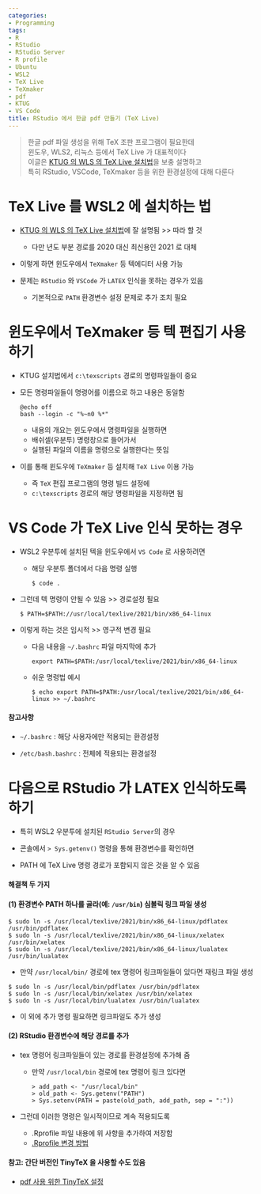 ```yaml
---
categories:
- Programming
tags:
- R
- RStudio
- RStudio Server
- R profile
- Ubuntu
- WSL2
- TeX Live
- TeXmaker
- pdf
- KTUG
- VS Code
title: RStudio 에서 한글 pdf 만들기 (TeX Live)
---
```


> 한글 pdf 파일 생성을 위해 TeX 조판 프로그램이 필요한데  
> 윈도우, WLS2, 리눅스 등에서 TeX Live 가 대표적이다  
> 이글은 [KTUG 의 WLS 의 TeX Live 설치법](http://wiki.ktug.org/wiki/wiki.php/%EC%84%A4%EC%B9%98%ED%95%98%EA%B8%B0Windows/WSLtexlive)을 보충 설명하고  
> 특히 RStudio, VSCode, TeXmaker 등을 위한 환경설정에 대해 다룬다  



# TeX Live 를 WSL2 에 설치하는 법

- [KTUG 의 WLS 의 TeX Live 설치법](http://wiki.ktug.org/wiki/wiki.php/%EC%84%A4%EC%B9%98%ED%95%98%EA%B8%B0Windows/WSLtexlive)에 잘 설명됨 >> 따라 할 것

  - 다만 년도 부분 경로를 2020 대신 최신용인 2021 로 대체
  
  
- 이렇게 하면 윈도우에서 `TeXmaker` 등 텍에디터 사용 가능

- 문제는 `RStudio` 와 `VSCode` 가 `LATEX` 인식을 못하는 경우가 있음

  - 기본적으로 `PATH` 환경변수 설정 문제로 추가 조치 필요  
  
  
# 윈도우에서 TeXmaker 등 텍 편집기 사용하기

- KTUG 설치법에서  `c:\texscripts` 경로의 명령파일들이 중요

- 모든 명령파일들이 명령어를 이름으로 하고 내용은 동일함
  ```
  @echo off
  bash --login -c "%~n0 %*"
  ```

  - 내용의 개요는 윈도우에서 명령파일을 실행하면  
  - 배쉬셀(우분투) 명령창으로 들어가서  
  - 실행된 파일의 이름을 명령으로 실행한다는 뜻임
  
  
- 이를 통해 윈도우에 `TeXmaker` 등 설치해 `TeX Live` 이용 가능

  - 즉 `TeX` 편집 프로그램의 명령 빌드 설정에
  - `c:\texscripts` 경로의 해당 명령파일을 지정하면 됨
  
  
# VS Code 가 TeX Live 인식 못하는 경우 

- WSL2 우분투에 설치된 텍을 윈도우에서 `VS Code` 로 사용하려면

  - 해당 우분투 폴더에서 다음 명령 실행  
    ```
    $ code . 
    ```
  
- 그런데 텍 명령이 안될 수 있음 >> 경로설정 필요
  ```
  $ PATH=$PATH://usr/local/texlive/2021/bin/x86_64-linux
  ```
    
- 이렇게 하는 것은 임시적 >> 영구적 변경 필요

  - 다음 내용을 `~/.bashrc` 파일 마지막에 추가  
    ```
    export PATH=$PATH:/usr/local/texlive/2021/bin/x86_64-linux
    ```
    
  - 쉬운 명령법 예시  
    ```
    $ echo export PATH=$PATH:/usr/local/texlive/2021/bin/x86_64-linux >> ~/.bashrc
    ```

#### 참고사항

- `~/.bashrc` : 해당 사용자에만 적용되는 환경설정

- `/etc/bash.bashrc` : 전체에 적용되는 환경설정


# 다음으로 RStudio 가 LATEX 인식하도록 하기

- 특히 WSL2 우분투에 설치된 `RStudio Server`의 경우

- 콘솔에서 `> Sys.getenv()` 명령을 통해 환경변수를 확인하면

- PATH 에 TeX Live 명령 경로가 포함되지 않은 것을 알 수 있음

#### 해결책 두 가지  
  
#### (1) 환경변수 PATH 하나를 골라(예: `/usr/bin`) 심볼릭 링크 파일 생성
```
$ sudo ln -s /usr/local/texlive/2021/bin/x86_64-linux/pdflatex /usr/bin/pdflatex
$ sudo ln -s /usr/local/texlive/2021/bin/x86_64-linux/xelatex /usr/bin/xelatex
$ sudo ln -s /usr/local/texlive/2021/bin/x86_64-linux/lualatex /usr/bin/lualatex
```

  - 만약 `/usr/local/bin/` 경로에 tex 명령어 링크파일들이 있다면 재링크 파일 생성
  ```
  $ sudo ln -s /usr/local/bin/pdflatex /usr/bin/pdflatex
  $ sudo ln -s /usr/local/bin/xelatex /usr/bin/xelatex
  $ sudo ln -s /usr/local/bin/lualatex /usr/bin/lualatex
  ```

  - 이 외에 추가 명령 필요하면 링크파일도 추가 생성  
  
#### (2) RStudio 환경변수에 해당 경로를 추가

  - tex 명령어 링크파일들이 있는 경로를 환경설정에 추가해 줌
  
    - 만약 `/usr/local/bin` 경로에 tex 명령어 링크 있다면
      ```
      > add_path <- "/usr/local/bin"
      > old_path <- Sys.getenv("PATH")
      > Sys.setenv(PATH = paste(old_path, add_path, sep = ":"))
      ```

  - 그런데 이러한 명령은 일시적이므로 계속 적용되도록

    - .Rprofile 파일 내용에 위 사항을 추가하여 저장함
    - [.Rprofile 변경 방법](https://lovetoken.github.io/r/2016/12/20/RStartup_Option.html)

#### 참고: 간단 버전인 TinyTeX 을 사용할 수도 있음

- [pdf 사용 위한 TinyTeX 설정](/Programming/Rpdf)
